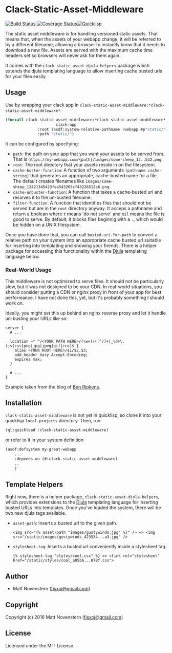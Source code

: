 # Clack-Static-Asset-Middleware
[![Build Status](https://travis-ci.org/fisxoj/clack-static-asset-middleware.svg?branch=master)](https://travis-ci.org/fisxoj/clack-static-asset-middleware) [![Coverage Status](https://coveralls.io/repos/github/fisxoj/clack-static-asset-middleware/badge.svg?branch=master)](https://coveralls.io/github/fisxoj/clack-static-asset-middleware?branch=master)[![Quicklisp](http://quickdocs.org/badge/clack-static-asset-middleware.svg)](http://quickdocs.org/clack-static-asset-middleware/)

The static asset middleware is for handling versioned static assets.  That means that, when the assets of your webapp change, it will be referred to by a different filename, allowing a browser to instantly know that it needs to download a new file.  Assets are served with the maximum cache time headers set so browsers will never ask for them again.

It comes with the `clack-static-asset-djula-helpers` package which extends the djula templating language to allow inserting cache busted urls for your files easily.

## Usage

Use by wrapping your clack app in `clack-static-asset-middleware:*clack-static-asset-middleware*`.

```lisp
(funcall clack-static-asset-middleware:*clack-static-asset-middleware*
                      clack-app
		      :root (asdf:system-relative-pathname :webapp #p"static/")
		      :path "static/")
```

It can be configured by specifying:

- `path`: the path on your app that you want your assets to be served from.  That is `https://my-webapp.com/{path}/images/some-sheep_12..532.png`.
- `root`: The root directory that your assets reside in on the filesystem.
- `cache-buster-function`: A function of two arguments `(pathname cache-string)` that generates an appropriate, cache-busted name for a file.  The default creates filenames like `images/some-sheep_12421345423fea543265cf43226512a6.png`.
- `cache-unbuster-function`: A function that takes a cache-busted url and resolves it to the un-busted filename.
- `filter-function`: A function that identifies files that should not be served but are in the `root` directory anyway.  It acceps a pathname and return a boolean where `t` means 'do not serve' and `nil` means the file is good to serve.  By default, it blocks files beginnig with a `.`, which would be hidden on a UNIX filesystem.


Once you have done that, you can call `busted-uri-for-path` to convert a relative path on your system into an appropriate cache busted url suitable for inserting into templating and showing your friends.  There is a helper package for accessing this functionality within the [Djula](https://github.com/mmontone/) templating language below.

### Real-World Usage

This middleware is not optimized to serve files.  It should not be particularly slow, but it was not designed to be your CDN.  In real-world situations, you should consider putting a CDN or nginx proxy in front of your app for best performance.  I have not done this, yet, but it's probably something I should work on.

Ideally, you might set this up behind an nginx reverse proxy and let it handle un-busting your URLs like so:

```
server {
  # ...

  location ~* ^/<YOUR PATH HERE>/(\w+)/([^/]+)_\d+\.(js|css|png|jpg|jpeg|gif|ico)$ {
    alias <YOUR ROOT HERE>/$1/$2.$3;
    add_header Vary Accept-Encoding;
    expires max;
  }

  # ...
}
```
Example taken from the blog of [Ben Ripkens](http://blog.bripkens.de/2012/03/nginx-cache-busting/).

## Installation

`clack-static-asset-middleware` is not yet in quicklisp, so clone it into your quicklisp `local-projects` directory. Then, run

```lisp
(ql:quickload :clack-static-asset-middleware)
```

or refer to it in your system definition

```lisp
(asdf:defsystem my-great-webapp
    ...
    :depends-on (#:clack-static-asset-middleware)
    ..
    )
```

## Template Helpers

Right now, there is a helper package, `clack-static-asset-djula-helpers`, which provides extensions to the [Djula](https://github.com/mmontone/) templating language for inserting busted URLs into templates.  Once you've loaded the system, there will be two new djula tags available.

- `asset-path`: Inserts a busted url to the given path.
  ```
  <img src="{% asset-path "images/gustywinds.jpg" %}" /> => <img src="/static/images/gustywinds_423534...a3.jpg" />
  ```
- `stylesheet-tag`: Inserts a busted url conveniently inside a stylesheet tag.
  ```
  {% stylesheet-tag "styles/cool.css" %} => <link rel="stylesheet" href="/static/styles/cool_a05b6...878f.css">
  ```

## Author

* Matt Novenstern (fisxoj@gmail.com)

## Copyright

Copyright (c) 2016 Matt Novenstern (fisxoj@gmail.com)

## License

Licensed under the MIT License.
